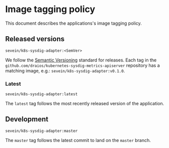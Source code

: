 # Image tagging policy

This document describes the applications's image tagging policy.

## Released versions

`sevein/k8s-sysdig-adapter:<SemVer>`

We follow the [Semantic Versioning](http://semver.org/) standard for releases.
Each tag in the `github.com/draios/kubernetes-sysdig-metrics-apiserver` repository has a
matching image, e.g.: `sevein/k8s-sysdig-adapter:v0.1.0`.

### Latest

`sevein/k8s-sysdig-adapter:latest`

The `latest` tag follows the most recently released version of the application.

## Development

`sevein/k8s-sysdig-adapter:master`

The `master` tag follows the latest commit to land on the `master` branch.
